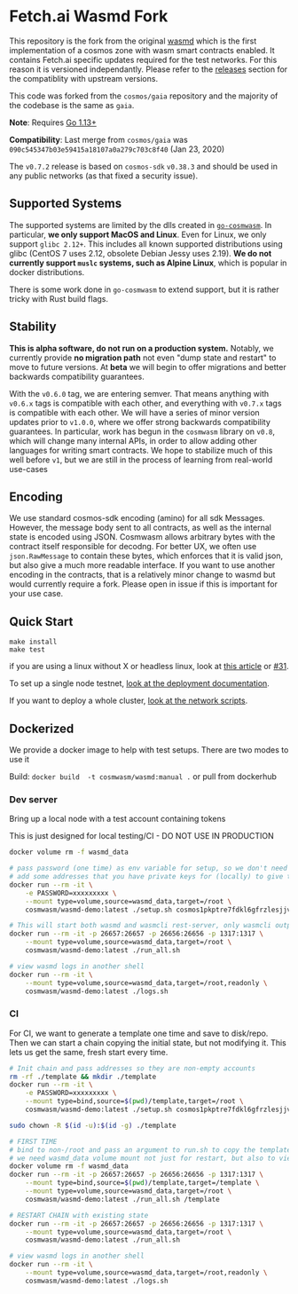 # Fetch.ai Wasmd Fork

This repository is the fork from the original [wasmd](https://github.com/CosmWasm/wasmd) which is the first implementation of a cosmos zone with wasm smart contracts enabled. It contains Fetch.ai specific updates required for the test networks. For this reason it is versioned independantly. Please refer to the [releases](https://github.com/fetchai/cosmos-sdk/releases) section for the compatiblity with upstream versions.

This code was forked from the `cosmos/gaia` repository and the majority of the codebase is the same as `gaia`.

**Note**: Requires [Go 1.13+](https://golang.org/dl/)

**Compatibility**: Last merge from `cosmos/gaia` was `090c545347b03e59415a18107a0a279c703c8f40` (Jan 23, 2020)

The `v0.7.2` release is based on `cosmos-sdk` `v0.38.3` and should be used in any public networks (as that fixed a security issue).

## Supported Systems

The supported systems are limited by the dlls created in [`go-cosmwasm`](https://github.com/CosmWasm/go-cosmwasm). In particular, **we only support MacOS and Linux**. Even for Linux, we only support `glibc 2.12+`. This includes all known supported distributions using glibc (CentOS 7 uses 2.12, obsolete Debian Jessy uses 2.19). **We do not currently support `muslc` systems, such as Alpine Linux**, which is popular in docker distributions.

There is some work done in `go-cosmwasm` to extend support, but it is rather tricky with Rust build flags.

## Stability

**This is alpha software, do not run on a production system.** Notably, we currently provide **no migration path** not even "dump state and restart" to move to future versions. At **beta** we will begin to offer migrations and better backwards compatibility guarantees.

With the `v0.6.0` tag, we are entering semver. That means anything with `v0.6.x` tags is compatible with each other, and everything with `v0.7.x` tags is compatible with each other. We will have a series of minor version updates prior to `v1.0.0`, where we offer strong backwards compatibility guarantees. In particular, work has begun in the `cosmwasm` library on `v0.8`, which will change many internal APIs, in order to allow adding other languages for writing smart contracts. We hope to stabilize much of this well before `v1`, but we are still in the process of learning from real-world use-cases

## Encoding

We use standard cosmos-sdk encoding (amino) for all sdk Messages. However, the message body sent to all contracts, as well as the internal state is encoded using JSON. Cosmwasm allows arbitrary bytes with the contract itself responsible for decodng. For better UX, we often use `json.RawMessage` to contain these bytes, which enforces that it is valid json, but also give a much more readable interface.  If you want to use another encoding in the contracts, that is a relatively minor change to wasmd but would currently require a fork. Please open in issue if this is important for your use case.

## Quick Start

```
make install
make test
```
if you are using a linux without X or headless linux, look at [this article](https://ahelpme.com/linux/dbusexception-could-not-get-owner-of-name-org-freedesktop-secrets-no-such-name) or [#31](https://github.com/cosmwasm/wasmd/issues/31#issuecomment-577058321).

To set up a single node testnet, [look at the deployment documentation](./docs/deploy-testnet.md).

If you want to deploy a whole cluster, [look at the network scripts](./networks/README.md).

## Dockerized

We provide a docker image to help with test setups. There are two modes to use it

Build:  `docker build  -t cosmwasm/wasmd:manual .`  or pull from dockerhub

### Dev server

Bring up a local node with a test account containing tokens

This is just designed for local testing/CI - DO NOT USE IN PRODUCTION

```sh
docker volume rm -f wasmd_data

# pass password (one time) as env variable for setup, so we don't need to keep typing it
# add some addresses that you have private keys for (locally) to give them genesis funds
docker run --rm -it \
    -e PASSWORD=xxxxxxxxx \
    --mount type=volume,source=wasmd_data,target=/root \
    cosmwasm/wasmd-demo:latest ./setup.sh cosmos1pkptre7fdkl6gfrzlesjjvhxhlc3r4gmmk8rs6

# This will start both wasmd and wasmcli rest-server, only wasmcli output is shown on the screen
docker run --rm -it -p 26657:26657 -p 26656:26656 -p 1317:1317 \
    --mount type=volume,source=wasmd_data,target=/root \
    cosmwasm/wasmd-demo:latest ./run_all.sh

# view wasmd logs in another shell
docker run --rm -it \
    --mount type=volume,source=wasmd_data,target=/root,readonly \
    cosmwasm/wasmd-demo:latest ./logs.sh
```

### CI

For CI, we want to generate a template one time and save to disk/repo. Then we can start a chain copying the initial state, but not modifying it. This lets us get the same, fresh start every time.

```sh
# Init chain and pass addresses so they are non-empty accounts
rm -rf ./template && mkdir ./template
docker run --rm -it \
    -e PASSWORD=xxxxxxxxx \
    --mount type=bind,source=$(pwd)/template,target=/root \
    cosmwasm/wasmd-demo:latest ./setup.sh cosmos1pkptre7fdkl6gfrzlesjjvhxhlc3r4gmmk8rs6

sudo chown -R $(id -u):$(id -g) ./template

# FIRST TIME
# bind to non-/root and pass an argument to run.sh to copy the template into /root
# we need wasmd_data volume mount not just for restart, but also to view logs
docker volume rm -f wasmd_data
docker run --rm -it -p 26657:26657 -p 26656:26656 -p 1317:1317 \
    --mount type=bind,source=$(pwd)/template,target=/template \
    --mount type=volume,source=wasmd_data,target=/root \
    cosmwasm/wasmd-demo:latest ./run_all.sh /template

# RESTART CHAIN with existing state
docker run --rm -it -p 26657:26657 -p 26656:26656 -p 1317:1317 \
    --mount type=volume,source=wasmd_data,target=/root \
    cosmwasm/wasmd-demo:latest ./run_all.sh

# view wasmd logs in another shell
docker run --rm -it \
    --mount type=volume,source=wasmd_data,target=/root,readonly \
    cosmwasm/wasmd-demo:latest ./logs.sh
```


